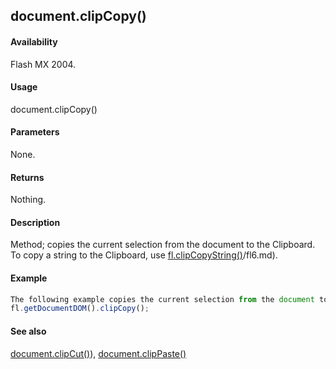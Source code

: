 ## document.clipCopy()

#### Availability

Flash MX 2004.

#### Usage

document.clipCopy()

#### Parameters

None.

#### Returns

Nothing.

#### Description

Method; copies the current selection from the document to the Clipboard. To copy a string to the Clipboard, use [fl.clipCopyString()](#!AdobeDocs/developers-animatesdk-docs/test/flash_object_(fl)/fl6.md)/fl6.md).

#### Example

```javascript
The following example copies the current selection from the document to the Clipboard:
fl.getDocumentDOM().clipCopy();

```
#### See also

[document.clipCut()](#!AdobeDocs/developers-animatesdk-docs/test/Document_object/docume31.md)), [document.clipPaste()](#!AdobeDocs/developers-animatesdk-docs/test/Document_object/docume32.md)

<span id="document.clipCut()" class="anchor"></span>
